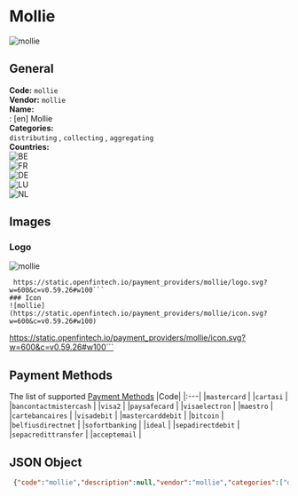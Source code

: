 # Mollie 
![mollie](https://static.openfintech.io/payment_providers/mollie/logo.svg?w=600&c=v0.59.26#w100)  
## General 
**Code:** `mollie`  
**Vendor:** `mollie`  
**Name:**  
:	[en] Mollie  
**Categories:**  
`distributing`  , `collecting`  , `aggregating`  
**Countries:**  
![BE](https://cdnjs.cloudflare.com/ajax/libs/flag-icon-css/3.3.0/flags/4x3/BE.svg#w24)  
![FR](https://cdnjs.cloudflare.com/ajax/libs/flag-icon-css/3.3.0/flags/4x3/FR.svg#w24)  
![DE](https://cdnjs.cloudflare.com/ajax/libs/flag-icon-css/3.3.0/flags/4x3/DE.svg#w24)  
![LU](https://cdnjs.cloudflare.com/ajax/libs/flag-icon-css/3.3.0/flags/4x3/LU.svg#w24)  
![NL](https://cdnjs.cloudflare.com/ajax/libs/flag-icon-css/3.3.0/flags/4x3/NL.svg#w24)  
 
## Images 
### Logo 
![mollie](https://static.openfintech.io/payment_providers/mollie/logo.svg?w=600&c=v0.59.26#w100)  
```
 https://static.openfintech.io/payment_providers/mollie/logo.svg?w=600&c=v0.59.26#w100```  
### Icon 
![mollie](https://static.openfintech.io/payment_providers/mollie/icon.svg?w=600&c=v0.59.26#w100)  
```
 https://static.openfintech.io/payment_providers/mollie/icon.svg?w=600&c=v0.59.26#w100```  
## Payment Methods 
The list of supported  [Payment Methods](#) 
|Code| 
|:---| 
|`mastercard` | 
|`cartasi` | 
|`bancontactmistercash` | 
|`visa2` | 
|`paysafecard` | 
|`visaelectron` | 
|`maestro` | 
|`cartebancaires` | 
|`visadebit` | 
|`mastercarddebit` | 
|`bitcoin` | 
|`belfiusdirectnet` | 
|`sofortbanking` | 
|`ideal` | 
|`sepadirectdebit` | 
|`sepacredittransfer` | 
|`acceptemail` | 
 
## JSON Object 
```json
 {"code":"mollie","description":null,"vendor":"mollie","categories":["distributing","collecting","aggregating"],"countries":["BE","FR","DE","LU","NL"],"payment_method":["mastercard","cartasi","bancontactmistercash","visa2","paysafecard","visaelectron","maestro","cartebancaires","visadebit","mastercarddebit","bitcoin","belfiusdirectnet","sofortbanking","ideal","sepadirectdebit","sepacredittransfer","acceptemail"],"payout_method":null,"metadata":{"about_payments_code":"mollie"},"name":{"en":"Mollie"}}```  
